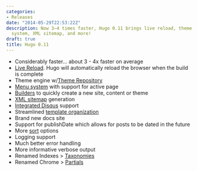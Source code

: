 ```yaml
---
categories:
- Releases
date: "2014-05-29T22:53:22Z"
description: Now 3–4 times faster, Hugo 0.11 brings live reload, theme engine, menu
  system, XML sitemap, and more!
draft: true
title: Hugo 0.11
---
```


- Considerably faster... about 3 - 4x faster on average
- [Live Reload](/getting-started/usage/#livereload). Hugo will automatically reload the browser when the build is complete
- Theme engine w/[Theme Repository](http://github.com/spf13/hugoThemes)
- [Menu system](/content-management/menus/) with support for active page
- [Builders](/extras/builders) to quickly create a new site, content or theme
- [XML sitemap](/templates/sitemap) generation
- [Integrated Disqus](/extras/comments) support
- Streamlined [template organization](/templates/overview)
- Brand new docs site
- Support for publishDate which allows for posts to be dated in the future
- More [sort](/functions/sort/#readout) options
- Logging support
- Much better error handling
- More informative verbose output
- Renamed Indexes > [Taxonomies](/taxonomies/overview)
- Renamed Chrome > [Partials](/templates/partials)
